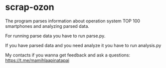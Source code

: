 # scrap-ozon

The program parses information about operation system TOP 100 smartphones and analyzing parsed data.

For running parse data you have to run parse.py. 

If you have parsed data and you need analyze it you have to run analysis.py

My contacts if you wanna get feedback and ask a questions: https://t.me/mamihlaapinatapai
